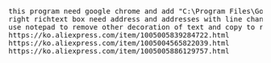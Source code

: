 <pre>
this program need google chrome and add "C:\Program Files\Google\Chrome\Application\chrome.exe" --remote-debugging-port=9222 to short cut link
right richtext box need address and addresses with line change
use notepad to remove other decoration of text and copy to right rich textbox like this
https://ko.aliexpress.com/item/1005005839284722.html
https://ko.aliexpress.com/item/1005004565822039.html
https://ko.aliexpress.com/item/1005005886129757.html
</pre>
